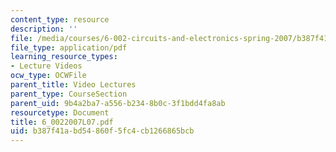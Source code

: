 ```yaml
---
content_type: resource
description: ''
file: /media/courses/6-002-circuits-and-electronics-spring-2007/b387f41abd54860f5fc4cb1266865bcb_6_0022007L07.pdf
file_type: application/pdf
learning_resource_types:
- Lecture Videos
ocw_type: OCWFile
parent_title: Video Lectures
parent_type: CourseSection
parent_uid: 9b4a2ba7-a556-b234-8b0c-3f1bdd4fa8ab
resourcetype: Document
title: 6_0022007L07.pdf
uid: b387f41a-bd54-860f-5fc4-cb1266865bcb
---
```

